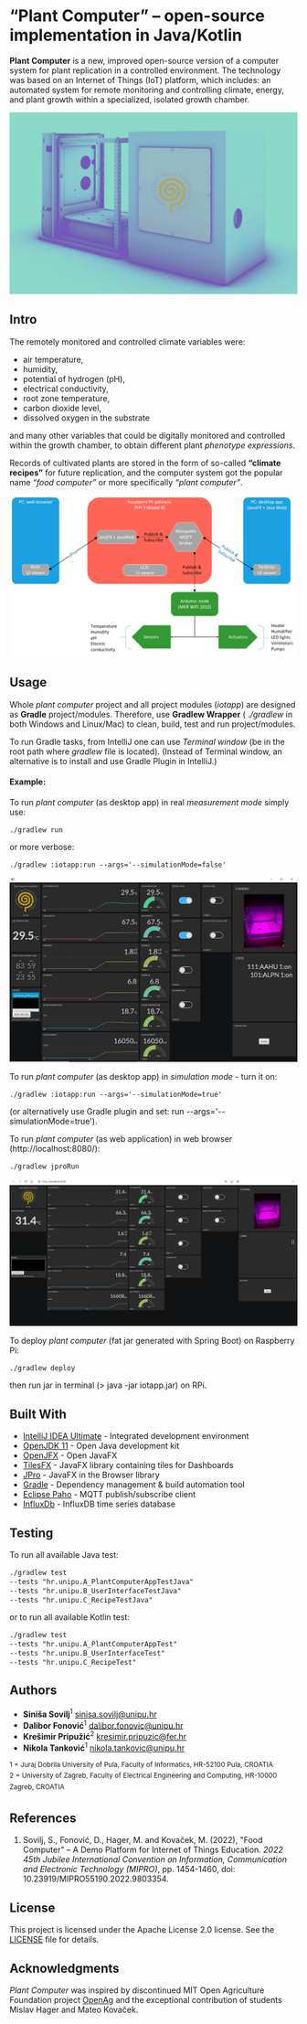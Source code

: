 # “Plant Computer” – open-source implementation in Java/Kotlin

**Plant Computer** is a new, improved open-source version of a 
computer system for plant replication in a controlled environment. 
The technology was based on an Internet of Things (IoT) platform, 
which includes: an automated system for remote monitoring and 
controlling climate, energy, and plant growth within a specialized, 
isolated growth chamber.

![](images/Figure01.png?raw=true)

## Intro
The remotely monitored and controlled climate variables were: 
- air temperature, 
- humidity, 
- potential of hydrogen (pH), 
- electrical conductivity, 
- root zone temperature, 
- carbon dioxide level, 
- dissolved oxygen in the substrate 

and many other variables that could be digitally monitored and 
controlled within the growth chamber, to obtain different 
plant *phenotype expressions*.

Records of cultivated plants are stored in the form of so-called 
**“climate recipes”** for future replication, and the computer 
system got the popular name *“food computer”* or more specifically *“plant computer”*.

![](images/Figure02.png?raw=true)

## Usage
Whole *plant computer* project and all project modules (*iotapp*)
are designed as **Gradle** project/modules. Therefore, use 
**Gradlew Wrapper** ( *./gradlew* in both Windows and Linux/Mac) 
to clean, build, test and run project/modules.

To run Gradle tasks, from IntelliJ one can use *Terminal window* 
(be in the root path where *gradlew* file is located).
(Instead of Terminal window, an alternative is to install and 
use Gradle Plugin in IntelliJ.)

#### Example:
To run *plant computer* (as desktop app) in real *measurement mode* simply use:
```
./gradlew run
```
or more verbose:
```
./gradlew :iotapp:run --args='--simulationMode=false'
```

![](images/Figure03.png?raw=true)

To run *plant computer* (as desktop app) in *simulation mode* - turn it on:
```
./gradlew :iotapp:run --args='--simulationMode=true'
```
(or alternatively use Gradle plugin and set: run --args='--simulationMode=true').

To run *plant computer* (as web application) in web browser (http://localhost:8080/):
```
./gradlew jproRun
```
![](images/Figure04.png?raw=true)

To deploy *plant computer* (fat jar generated with Spring Boot) on Raspberry Pi:
```
./gradlew deploy
```
then run jar in terminal (> java -jar iotapp.jar) on RPi.


## Built With
* [IntelliJ IDEA Ultimate](https://www.jetbrains.com/idea/) - Integrated development environment
* [OpenJDK 11](https://confluence.jetbrains.com/display/JBR/JetBrains+Runtime) - Open Java development kit
* [OpenJFX](https://openjfx.io/) - Open JavaFX
* [TilesFX](https://github.com/HanSolo/tilesfx) - JavaFX library containing tiles for Dashboards
* [JPro](https://www.jpro.one/) - JavaFX in the Browser library
* [Gradle](https://gradle.org/) - Dependency management & build automation tool
* [Eclipse Paho](https://www.eclipse.org/paho/) - MQTT publish/subscribe client
* [InfluxDb](https://www.influxdata.com/) - InfluxDB time series database


## Testing

To run all available Java test:
```
./gradlew test 
--tests "hr.unipu.A_PlantComputerAppTestJava" 
--tests "hr.unipu.B_UserInterfaceTestJava" 
--tests "hr.unipu.C_RecipeTestJava"
```
or to run all available Kotlin test:
```
./gradlew test 
--tests "hr.unipu.A_PlantComputerAppTest" 
--tests "hr.unipu.B_UserInterfaceTest" 
--tests "hr.unipu.C_RecipeTest"
```


## Authors
- **Siniša Sovilj**<sup>1</sup> <sinisa.sovilj@unipu.hr>
- **Dalibor Fonović**<sup>1</sup> <dalibor.fonovic@unipu.hr>
- **Krešimir Pripužić**<sup>2</sup> <kresimir.pripuzic@fer.hr>
- **Nikola Tanković**<sup>1</sup> <nikola.tankovic@unipu.hr>

<sup>1 = Juraj Dobrila University of Pula, Faculty of Informatics, HR-52100 Pula, CROATIA </sup>  \
<sup>2 = University of Zagreb, Faculty of Electrical Engineering and Computing, HR-10000 Zagreb, CROATIA </sup>


## References
1. Sovilj, S., Fonović, D., Hager, M. and Kovaček, M. (2022),
   "Food Computer" – A Demo Platform for Internet of Things Education.
   *2022 45th Jubilee International Convention on Information, Communication and Electronic Technology (MIPRO)*, 
   pp. 1454-1460, doi: 10.23919/MIPRO55190.2022.9803354.


## License
This project is licensed under the Apache License 2.0 license. See the [LICENSE](LICENSE) file for details.


## Acknowledgments
*Plant Computer* was inspired by discontinued MIT
Open Agriculture Foundation project 
[OpenAg](https://github.com/OpenAgricultureFoundation) 
and the exceptional contribution of students Mislav Hager and Mateo Kovaček.